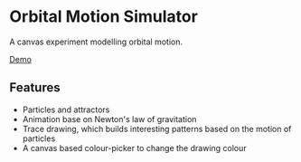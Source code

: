 Orbital Motion Simulator
========================

A canvas experiment modelling orbital motion.

[Demo](http://www.charliehw.com/projects/orbit)

Features
--------

-	Particles and attractors
-	Animation base on Newton's law of gravitation
-	Trace drawing, which builds interesting patterns based on the motion of particles
-	A canvas based colour-picker to change the drawing colour